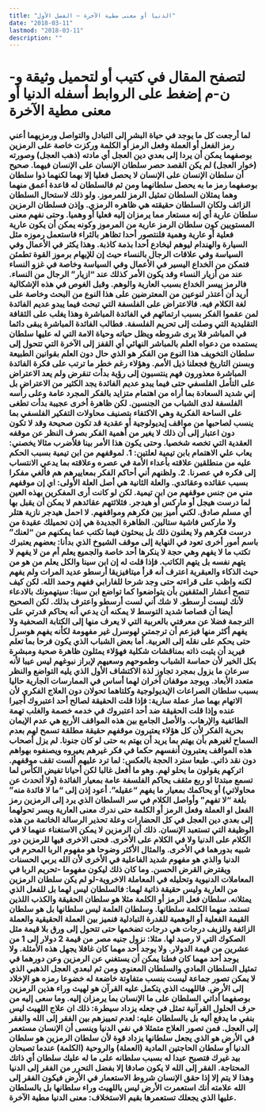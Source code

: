 ```yaml
---
title: "الدنيا أو معنى مطية الآخرة – الفصل الأول"
date: "2018-03-11"
lastmod: "2018-03-11"
description: ""
---
```

# **لتصفح المقال في كتيب أو لتحميل وثيقة و-ن-م إضغط على الروابط أسفله** **الدنيا أو معنى مطية الآخرة**

### لما أرجعت كل ما يوجد في حياة البشر إلى التبادل والتواصل ورمزيهما أعني رمز الفعل أو العملة وفعل الرمز أو الكلمة وركزت خاصة على الرمزين بوصفهما يمكن أن يردا إلى بعدي دين العجل أي مادته (ذهب العجل) وصورته (خوار العجل) لم يكن القصد حصر سلطان الإنسان على الإنسان فيهما. صحيح أن سلطان الإنسان على الإنسان لا يحصل فعليا إلا بهما لكنهما ذوا سلطان بوصفهما رمز ما به يحصل سلطانهما ومن ثم فالسلطان له قاعدة أعمق منهما وهما يمثلان السلطان تمثيل الرمز للمرموز. ولو ذلك لاستحال السلطان الزائف ولكان السلطان حقيقته هي ظاهره الرمزي. وإذن فسلطان الرمزين سلطان عارية أي إنه مستعار مما يرمزان إليه فعليا أو وهميا. وحتى نفهم معنى المستويين كون سلطان الرمز عارية من المرموز وكونه يمكن أن يكون عارية فعلية أو عارية وهمية فلنتصور أحدا تظاهر بالثراء فاستعمل رموزه مثل السيارة والهندام ليوهم ليخادع أحدا بذمة كاذبة. وهذا يكثر في الأعمال وفي السياسة وفي علاقات الرجال بالنساء حيث إن للإيهام برموز القوة تطمئن فتمكن من الخداع اليسير في الأعمال وفي السياسة وخاصة في غزو النساء عند من أزيار النساء وقد يكون الأمر كذلك عند “ازيار” الرجال من النساء. فالرمز ييسر الخداع بسبب العارية والوهم. وقبل الغوص في هذه الإشكالية أريد أن أعتذر لنوعين من المعترضين على هذا النوع من البحث وخاصة على لغة الكلام فيه. فالاعتراض على الفلسفة التي تبحث فيما يبدو عديم الفائدة لمن عقموا الفكر بسبب ارتمائهم في الفائدة المباشرة وهذا يغلب على الثقافة التقليدية التي وصلت إلى تحريم الفلسفة. فطالب الفائدة المباشرة يبقى دائما في المباشر فلا يرى شروطه ويظل حياته وحياة الامة التي له عليها سلطان يستمده من دعواه العلم بالمباشر النهائي أي القفز إلى الآخرة التي تتحول إلى سلطان التخويف هذا النوع من الفكر هو الذي حال دون العلم بقوانين الطبيعة وبسنن التاريخ فجعلنا ذيل الأمم. وهؤلاء رغم خطر ما ترتب على فكرة الفائدة المباشرة معذورون فهم ينتسبون إلى رؤية بدأت تنقرض ولم يعد الاعتراض على التأمل الفلسفي حتى فيما يبدو عديم الفائدة يجد الكثير من الاعتراض بل إني شديد السعادة بما أراه من اهتمام متزايد بالفكر المجرد عامة وعلى رأسه الفلسفة لدى الشباب من الجنسين. لكن ظاهرة أخرى عجيبة بدأت تطغى على الساحة الفكرية وهي الاكتفاء بتصنيف محاولات التفكير الفلسفي بما ينسب لصاحبها من مواقف إيديولوجية أو عقدية قد تكون صحيحة وقد لا تكون دون اعتبار إلى أن ذلك لا يغير من أهمية الفكر بصرف النظر عن موقفه العقدية التي تخصه شخصيا. وحتى يكون هذا الأمر بينا فلأضرب مثالا يخصني: يعاب علي الاهتمام بابن تيمية لعلتين: 1. لموقفهم من ابن تيمية بسبب الحكم عليه من منطلقين علاقته بأعداء الأمة في عصره وعلاقته بما يدعي الانتساب إلى فكره في عصرنا. 2. ولظنهم أني أحاكم الفكر بمعاييرهم هم فألغي مفكرا بسبب عقائده وعقائدي. والعلة الثانية هي أصل العلة الأولى: اي إن موقفهم مني من جنس موقفهم من ابن تيمية. لكن لو كانت أرى المفكرين بهذه العين لما درست هيجل أو ماركس أو هيدجر. فثلاثتهم عقائدهم لا يمكن أن يقبل بها أي مسلم صادق. لكني أميز بين فكرهم ومواقفهم. لا احمل هيدجر نازية هتلر ولا ماركس فاشية ستالين. الظاهرة الجديدة هي إذن تحميلك عقيدة من درست فكرهم ولا يعلنون ذلك بل يبحثون فيما تكتب عما يمكنهم من “لعنك” باسم أمور أخرى تعود في النهاية إلى موقف الشيوخ الذي بدأنا: بعضهم يعتبرك تكتب ما لا يفهم وهي حجة لا ينكرها أحد خاصة والجميع يعلم أم من لا يفهم لا يتهم نفسه بل يتهم الكاتب. فإذا قلت له إن ابن سينا والكل يعلم من هو من حيث الذكاء والعبقرية اعترف أنه قرأ ميتافيزيقا أرسطو عديد المرات ولم يفهم لكنه واظب على قراءته حتى وجد شرحا للفارابي ففهم وحمد الله. لكن كيف تنصح أعشار المثقفين بأن يتواضعوا كما تواضع ابن سينا: سيتهمونك بالادعاء لأنك ليست أرسطو. لا شك أني لست أرسطو واعترف بذلك. لكن الصحيح أيضا أن قصاصا شديد التوسط لا يمكنه أن يدعي أنه يحاكم قدرتي على الترجمة فضلا عن معرفتي بالعربية التي لا يعرف منها إلى الكتابة الصحفية ولا يفهم أكثر منها فيزعم أن ترجمتي لهوسرل غير مفهومة لكأنه يفهم هوسرل حتى يحكم على نقله إلى العربية. أما بعض الشباب الذي يكون فرحا بما تعلم فيريد أن يثبت ذاته بمناقشات شكلية فهؤلاء يمثلون ظاهرة صحية ومبشرة بكل الخير لأن حماسة الشباب وطموحهم وسعيهم لإبراز نبوغهم ليس عيبا لأنه سرعان ما يزول بمجرد تجاوز لذة الاكتشاف الأول الذي يليه التواضع والنظر متعدد الأبعاد. ويوجد موقفان آخران لهما أساس في الممارسات الجارية حاليا بسبب سلطان الصراعات الإيديولوجية وكلتاهما تحولان دون العلاج الفكري لأن الاتهام بهما صار عملة سارية: فإذا قلت الحقيقة لصالح أحد اعتبروك أجيرا عنده وإذا قلت الحقيقة ضد أحد اعتبروك في خدمه خصمة والغلب تهمة الطائفية والإرهاب. والأصل الجامع بين هذه المواقف الأربع هي عدم الإيمان بحرية الفكر لأن كل هؤلاء يعتبرون موقفهم حقيقة مطلقة تسمح لهم بعدم السماح لغيرهم بأن يهتم بما يريد أن يهتم به حتى لو كان جنونا. لم يزل أصحاب هذه المواقف يعتبرون أنفسهم حكما في فكر غيرهم يعيروه ويصنفوه بهواهم دون نقد ذاتي. طبعا سترد الحجة بالعكس: لما ترد عليهم ألست تقف موقفهم. اتركهم يقولون ما يحلو لهم. وهو ما أفعل غالبا لكن أحيانا تفيض الكأس لما تسمع مبتدئا او ربع مثقف يحاكم الفلسفة عامة بمعيار الفائدة (ولا أتحدث عن محاولاتي) أو يحاكمك بمعيار ما يفهم “عقيله”. أعود إذن إلى “ما لا فائدة منه” بلغة “لا تفهم” وأواصل الكلام في سر السلطان الذي يرد إلى الرمزين رمز الفعل او العملة وفعل الرمز أو الكلمة حتى ندرك معنى العارية ويسر تحولهما إلى بعدي دين العجل في كل الحضارات وعلة تحذير الرسالة الخاتمة من هذه الوظيفة التي تستعبد الإنسان. ذلك أن الرمزين لا يمكن الاستغناء عنهما لا في الكلام على الدنيا ولا في الكلام على الأخرى. فحتى الاخرى فيها للرمزين دور شبيه بدورهما في الأخرى. والمثال الأكثر وضوحا هو مفهوم الربا المحرم في الدنيا والذي هو مفهوم شديد الفاعلية في الأخرى لأن الله يربي الحسنات ويقترض القرض الحسن. وما كان ذلك ليكون مفهوما -تحريم الربا في المعاملات الدنيوية وتحليله في المعاملة الاخروية-لو لم يكن سلطان الرمزين من العارية وليس حقيقة ذاتية لهما: فالسلطان ليس لهما بل للفعل الذي يمثلانه. سلطان فعل الرمز أو الكلمة مثلا هو سلطان الحقيقة والكذب اللذين تستمد منهما الكلمة سلطانها. وسلطان العلمة ليس سلطانها بل هو سلطان القيمة الفعلية أو الوهمية للقدرة التبادلية فنميز بين العملة الحقيقية والعملة الزائفة وللزيف درجات هي درجات تضخمها حتى تتحول إلى ورق بلا قيمة مثل الصكوك التي لا رصيد لها. مثلا: نزول جنيه مصر من قيمة 2 دولار إلى 1 من عشرين من قيمة الدولار. ولا يوجد أحد مهما كان غافلا يجهل هذه الأمثلة. ولا يوجد أحد مهما كان فطنا يمكن أن يستغني عن الرمزين وعن دورهما في تمثيل السلطان المادي والسلطان المعنوي ومن ثم لبعدي العجل الذهبي الذي لا يمكن تصور جماعة ليست بنسب متفاوتة خاضعة له خضوعا رمزه هو الإخلاد إلى الأرض. فاللهيث الذي يتكمل عليه القرآن هو لهيث وراء هذين الرمزين بوصفهما أداتي السلطان على ما الإنسان بما يرمزان إليه. وما سعى إليه من حرف الحلول القرآنية تمثل في جعله يزداد سيطرة: ذلك ان علاج اللهيث ليس بنفي ما يدفع أليه بل بالسلطان عليه: لعدم تمييزهم بين الفقر إلى الله والفقر إلى العجل. فمن تصور العلاج متمثلا في نفي الدنيا وينسى أن الإنسان مستعمر في الأرض هو الذي يجعل سلطانها يزداد قوة لأن سلطان الرمزين هو سلطان الدنيا أو سلطان الحاجتين المادية (العملة) والروحية (الكلمة) عندما تصبحان بيد غيرك فتصبح عبدا له بسبب سلطانه على ما له عليك سلطان أي ذاتك المحتاجة. الفقر إلى الله لا يكون صادقا إلا بفضل التحرر من الفقر إلى الدنيا وهذا لا يتم إلا إذا حقق الإنسان شروط الاستعمار في الأرض فيكون الفقر إلى الله علامته أنك استعمرت الأرض ليس باللهيث وراء سلطانها بل بالسلطان عليها الذي يجعلك تستعمرها بقيم الاستخلاف: معنى الدنيا مطية الآخرة.

###